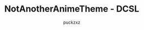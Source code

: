 ---
title: NotAnotherAnimeTheme - DCSL
author: puckzxz
github: https://github.com/puckzxz
description_markdown: >-
  The double column variant of the easily customizable Discord theme!
download: https://github.com/puckzxz/NotAnotherAnimeTheme
demo: https://8xs4qxklp8.execute-api.us-east-2.amazonaws.com/release/gorawgit?giturl=/puckzxz/NotAnotherAnimeTheme/master/NotAnotherAnimeThemeDCSL.theme.css
support: https://discord.gg/FdZhbjY
style: dark
tags:
images:
    - name: NotAnotherAnimeTheme - DCSL Preview
      image: https://i.imgur.com/B5N8Owl.jpg
layout: product
ghcommentid: #0
---
